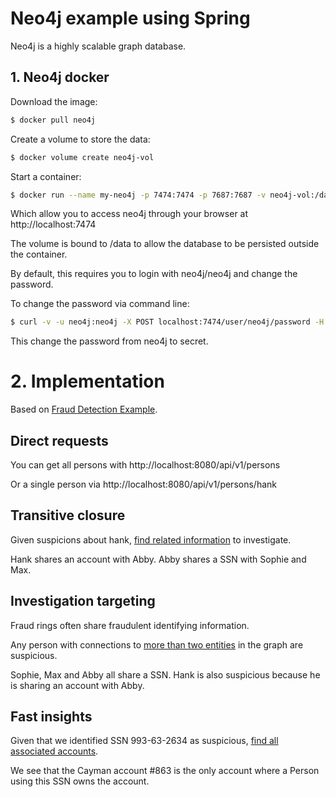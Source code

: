 # Neo4j example using Spring



Neo4j is a highly scalable graph database.

## 1. Neo4j docker

Download the image:
```bash
$ docker pull neo4j
```

Create a volume to store the data:
```bash
$ docker volume create neo4j-vol
```

Start a container:
```bash
$ docker run --name my-neo4j -p 7474:7474 -p 7687:7687 -v neo4j-vol:/data -d neo4j
```

Which allow you to access neo4j through your browser at http://localhost:7474

The volume is bound to /data to allow the database to be persisted outside the container.

By default, this requires you to login with neo4j/neo4j and change the password.

To change the password via command line:
```bash
$ curl -v -u neo4j:neo4j -X POST localhost:7474/user/neo4j/password -H "Content-type:application/json" -d "{\"password\":\"secret\"}"
```

This change the password from neo4j to secret.

# 2. Implementation

Based on [Fraud Detection Example](https://neo4j.com/developer/).

## Direct requests

You can get all persons with http://localhost:8080/api/v1/persons

Or a single person via http://localhost:8080/api/v1/persons/hank

## Transitive closure

Given suspicions about hank, [find related information](http://localhost:8080/api/v1/fraud/information/hank) to investigate.

Hank shares an account with Abby. Abby shares a SSN with Sophie and Max.

## Investigation targeting

Fraud rings often share fraudulent identifying information.

Any person with connections to [more than two entities](http://localhost:8080/api/v1/fraud/connections) in the graph are suspicious.

Sophie, Max and Abby all share a SSN. Hank is also suspicious because he is sharing an account with Abby.

## Fast insights

Given that we identified SSN 993-63-2634 as suspicious, [find all associated accounts](http://localhost:8080/api/v1/fraud/associated/993632634).

We see that the Cayman account #863 is the only account where a Person using this SSN owns the account.
